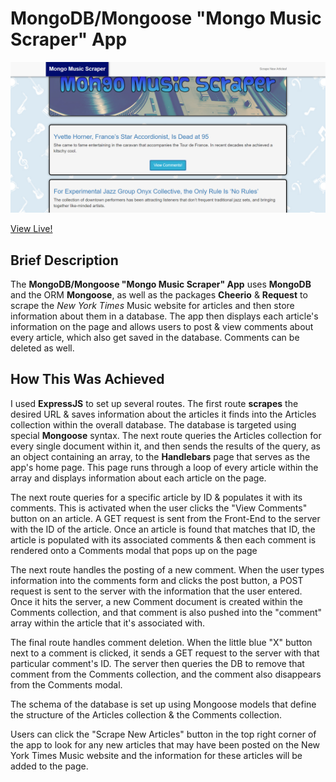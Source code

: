 # MongoDB/Mongoose "Mongo Music Scraper" App

![MongoDB/Mongoose "Mongo Music Scraper" App](screenshot.png)

[View Live!](https://mighty-gorge-10700.herokuapp.com/)

## Brief Description

The **MongoDB/Mongoose "Mongo Music Scraper" App** uses **MongoDB** and the ORM **Mongoose**, as well as the packages **Cheerio** & **Request** to scrape the *New York Times* Music website for articles and then store information about them in a database. The app then displays each article's information on the page and allows users to post & view comments about every article, which also get saved in the database. Comments can be deleted as well.


## How This Was Achieved  

I used **ExpressJS** to set up several routes. The first route **scrapes** the desired URL & saves information about the articles it finds into the Articles collection within the overall database. The database is targeted using special **Mongoose** syntax. The next route queries the Articles collection for every single document within it, and then sends the results of the query, as an object containing an array, to the **Handlebars** page that serves as the app's home page. This page runs through a loop of every article within the array and displays information about each article on the page.

The next route queries for a specific article by ID & populates it with its comments. This is activated when the user clicks the "View Comments" button on an article. A GET request is sent from the Front-End to the server with the ID of the article. Once an article is found that matches that ID, the article is populated with its associated comments & then each comment is rendered onto a Comments modal that pops up on the page

The next route handles the posting of a new comment. When the user types information into the comments form and clicks the post button, a POST request is sent to the server with the information that the user entered. Once it hits the server, a new Comment document is created within the Comments collection, and that comment is also pushed into the "comment" array within the article that it's associated with. 

The final route handles comment deletion. When the little blue "X" button next to a comment is clicked, it sends a GET request to the server with that particular comment's ID. The server then queries the DB to remove that comment from the Comments collection, and the comment also disappears from the Comments modal.

The schema of the database is set up using Mongoose models that define the structure of the Articles collection & the Comments collection. 

Users can click the "Scrape New Articles" button in the top right corner of the app to look for any new articles that may have been posted on the New York Times Music website and the information for these articles will be added to the page. 
